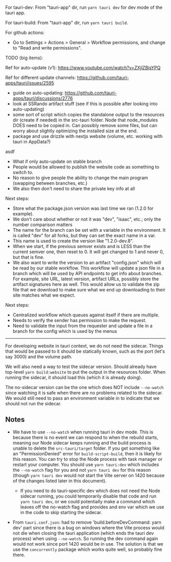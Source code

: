 For tauri-dev:
From "tauri-app" dir, run `yarn tauri dev` for dev mode of the tauri app.

For tauri-build:
From "tauri-app" dir, run `yarn tauri build`.

For github actions:

- Go to Settings > Actions > General > Workflow permissions, and change to "Read and write permissions".

TODO (big items):

Ref for auto-update (v1): https://www.youtube.com/watch?v=ZXjlZBisYPQ

Ref for different update channels: https://github.com/tauri-apps/tauri/issues/2595

- guide on auto-updating: https://github.com/tauri-apps/tauri/discussions/2776
- look at SSRando artifact stuff (see if this is possible after looking into auto-updating)
- some sort of script which copies the standalone output to the resources dir (create if needed) in the src-tauri folder.
  Node that node_modules DOES need to be copied in.
  Can possibly remove some files, but can worry about slightly optimizing the installed size at the end.
- package and use drizzle with nextjs website (volume, etc. working with tauri in AppData?)

asdf

- What if only auto-update on stable branch
- People would be allowed to publish the website code as something to switch to.
- No reason to give people the ability to change the main program (swapping between branches, etc.)
- We also then don't need to share the private key info at all

Next steps:

- Store what the package.json version was last time we ran (1.2.0 for example).
- We don't care about whether or not it was "dev", "isaac", etc.; only the number comparison matters
- The name for the branch can be set with a variable in the environment.
  It is called "dev" for all forks, but they can set the exact name in a var.
- This name is used to create the version like "1.2.0-dev.8".
- When we start, if the previous semver exists and is LESS than the current semver one, then reset to 0.
  It will get changed to 1 and never 0, but that is fine.
- We also want to write the version to an artifact "config.json" which will be read by our stable workflow.
  This workflow will update a json file in a branch which will be used by API endpoints to get info about branches.
  For example, site URL, latest version, artifact URLs, possibly store the artifact signatures here as well.
  This would allow us to validate the zip file that we download to make sure what we end up downloading to their
  site matches what we expect.

Next steps:

- Centralized workflow which queues against itself if there are multiple.
- Needs to verify the sender has permission to make the request.
- Need to validate the input from the requester and update a file in a branch for the config
  which is used by the menus

---

For developing website in tauri context, we do not need the sidecar. Things that
would be passed to it should be statically known, such as the port (let's say 3000)
and the volume path.

We will also need a way to test the sidecar version.
Should already have top-level `yarn build:website` to put the output
in the resources folder. When running the sidecar, it should load this
(which it is already doing).

The no-sidecar version can be the one which does NOT include `--no-watch` since
watching it is safe when there are no problems related to the sidecar.
We would still need to pass an environment variable in to indicate that we should
not run the sidecar.

## Notes

- We have to use `--no-watch` when running tauri in dev mode.
  This is because there is no event we can respond to when the rebuild starts, meaning our Node sidecar keeps running and the build process is unable to delete the `src-tauri/target` folder.
  If you get something like an "PermissionDenied" error for `build-script-build`, then it is likely for this reason.
  You can try to stop the Node process with task manager or restart your computer.
  You should use `yarn tauri:dev` which includes the `--no-watch` flag for you and not `yarn tauri dev` for this reason (though `yarn tauri dev` would not start the Vite server on 1420 because of the changes listed later in this document).

  - If you need to do tauri-specific dev which does not need the Node sidecar running, you could temporarily disable that code and run `yarn tauri dev`, or we could potentially make a command which leaves off the no-watch flag and provides and env var which we use in the code to skip starting the sidecar.

- From `tauri.conf.json`: had to remove 'build.beforeDevCommand: yarn dev' part since there is a bug on windows where the Vite process would not die when closing the tauri application (which ends the tauri dev process) when using `--no-watch`.
  So running the dev command again would not work since port 1420 would be in use.
  The solution is that we use the `concurrently` package which works quite well, so probably fine there.
